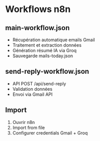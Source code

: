 # Workflows n8n

## main-workflow.json
- Récupération automatique emails Gmail
- Traitement et extraction données
- Génération résumé IA via Groq
- Sauvegarde mails-today.json

## send-reply-workflow.json  
- API POST /api/send-reply
- Validation données
- Envoi via Gmail API

## Import
1. Ouvrir n8n
2. Import from file
3. Configurer credentials Gmail + Groq